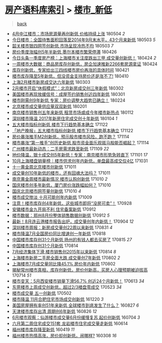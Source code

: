 [房产语料库索引](../../README.md)  > [楼市_新低](楼市_新低.md)
====
> [back](../README.md)

- [4月中江楼市：市场房源量再创新低 价格持续上涨](http://jkwz.applinzi.com/ittc/7099358231992468497.html#4%E6%9C%88%E4%B8%AD%E6%B1%9F%E6%A5%BC%E5%B8%82%EF%BC%9A%E5%B8%82%E5%9C%BA%E6%88%BF%E6%BA%90%E9%87%8F%E5%86%8D%E5%88%9B%E6%96%B0%E4%BD%8E+%E4%BB%B7%E6%A0%BC%E6%8C%81%E7%BB%AD%E4%B8%8A%E6%B6%A8) 180504 *2* 
- [今日楼市：全国待售面积回落至2014年9月末水平，43个月来新低](http://jkwz.applinzi.com/ittc/7098642381320750096.html#%E4%BB%8A%E6%97%A5%E6%A5%BC%E5%B8%82%EF%BC%9A%E5%85%A8%E5%9B%BD%E5%BE%85%E5%94%AE%E9%9D%A2%E7%A7%AF%E5%9B%9E%E8%90%BD%E8%87%B32014%E5%B9%B49%E6%9C%88%E6%9C%AB%E6%B0%B4%E5%B9%B3%EF%BC%8C43%E4%B8%AA%E6%9C%88%E6%9D%A5%E6%96%B0%E4%BD%8E) 180503 *5* 
- [韶关楼市银四网签创新低 市场呈现冷热不均](http://jkwz.applinzi.com/ittc/7098892378859635723.html#%E9%9F%B6%E5%85%B3%E6%A5%BC%E5%B8%82%E9%93%B6%E5%9B%9B%E7%BD%91%E7%AD%BE%E5%88%9B%E6%96%B0%E4%BD%8E+%E5%B8%82%E5%9C%BA%E5%91%88%E7%8E%B0%E5%86%B7%E7%83%AD%E4%B8%8D%E5%9D%87) 180503 *7* 
- [房价季度涨幅创5年半新低 墨尔本楼市繁荣停滞](http://jkwz.applinzi.com/ittc/7096285524568572938.html#%E6%88%BF%E4%BB%B7%E5%AD%A3%E5%BA%A6%E6%B6%A8%E5%B9%85%E5%88%9B5%E5%B9%B4%E5%8D%8A%E6%96%B0%E4%BD%8E+%E5%A2%A8%E5%B0%94%E6%9C%AC%E6%A5%BC%E5%B8%82%E7%B9%81%E8%8D%A3%E5%81%9C%E6%BB%9E) 180426  
- [今日头条一季度房产榜：上海楼市关注度跌出三甲 成交量创新低！](http://jkwz.applinzi.com/ittc/7095619773847307274.html#%E4%BB%8A%E6%97%A5%E5%A4%B4%E6%9D%A1%E4%B8%80%E5%AD%A3%E5%BA%A6%E6%88%BF%E4%BA%A7%E6%A6%9C%EF%BC%9A%E4%B8%8A%E6%B5%B7%E6%A5%BC%E5%B8%82%E5%85%B3%E6%B3%A8%E5%BA%A6%E8%B7%8C%E5%87%BA%E4%B8%89%E7%94%B2+%E6%88%90%E4%BA%A4%E9%87%8F%E5%88%9B%E6%96%B0%E4%BD%8E%EF%BC%81) 180424 *2* 
- [一周楼市大数据：商品房库存创新低，房企加速推新2266套房源拿证](http://jkwz.applinzi.com/ittc/7095473018547733520.html#%E4%B8%80%E5%91%A8%E6%A5%BC%E5%B8%82%E5%A4%A7%E6%95%B0%E6%8D%AE%EF%BC%9A%E5%95%86%E5%93%81%E6%88%BF%E5%BA%93%E5%AD%98%E5%88%9B%E6%96%B0%E4%BD%8E%EF%BC%8C%E6%88%BF%E4%BC%81%E5%8A%A0%E9%80%9F%E6%8E%A8%E6%96%B02266%E5%A5%97%E6%88%BF%E6%BA%90%E6%8B%BF%E8%AF%81) 180424  
- [库存创新低，专家给出三四线楼市房价再涨的具体时间](http://jkwz.applinzi.com/ittc/7094555024669803531.html#%E5%BA%93%E5%AD%98%E5%88%9B%E6%96%B0%E4%BD%8E%EF%BC%8C%E4%B8%93%E5%AE%B6%E7%BB%99%E5%87%BA%E4%B8%89%E5%9B%9B%E7%BA%BF%E6%A5%BC%E5%B8%82%E6%88%BF%E4%BB%B7%E5%86%8D%E6%B6%A8%E7%9A%84%E5%85%B7%E4%BD%93%E6%97%B6%E9%97%B4) 180421  
- [楼市库存降至5年新低，但没资金支持房价还是涨不了!](http://jkwz.applinzi.com/ittc/7090282416088548369.html#%E6%A5%BC%E5%B8%82%E5%BA%93%E5%AD%98%E9%99%8D%E8%87%B35%E5%B9%B4%E6%96%B0%E4%BD%8E%EF%BC%8C%E4%BD%86%E6%B2%A1%E8%B5%84%E9%87%91%E6%94%AF%E6%8C%81%E6%88%BF%E4%BB%B7%E8%BF%98%E6%98%AF%E6%B6%A8%E4%B8%8D%E4%BA%86%21) 180410  
- [上海2月楼市新房成交达六年新低](http://jkwz.applinzi.com/ittc/7076339860216742922.html#%E4%B8%8A%E6%B5%B72%E6%9C%88%E6%A5%BC%E5%B8%82%E6%96%B0%E6%88%BF%E6%88%90%E4%BA%A4%E8%BE%BE%E5%85%AD%E5%B9%B4%E6%96%B0%E4%BD%8E) 180303  
- [2月楼市开启“休假模式”：北京新房成交创三年新低](http://jkwz.applinzi.com/ittc/7075790427867579409.html#2%E6%9C%88%E6%A5%BC%E5%B8%82%E5%BC%80%E5%90%AF%E2%80%9C%E4%BC%91%E5%81%87%E6%A8%A1%E5%BC%8F%E2%80%9D%EF%BC%9A%E5%8C%97%E4%BA%AC%E6%96%B0%E6%88%BF%E6%88%90%E4%BA%A4%E5%88%9B%E4%B8%89%E5%B9%B4%E6%96%B0%E4%BD%8E) 180302  
- [美国楼市再现放缓信号：成屋签约销售创近四年新低](http://jkwz.applinzi.com/ittc/7075314700089033745.html#%E7%BE%8E%E5%9B%BD%E6%A5%BC%E5%B8%82%E5%86%8D%E7%8E%B0%E6%94%BE%E7%BC%93%E4%BF%A1%E5%8F%B7%EF%BC%9A%E6%88%90%E5%B1%8B%E7%AD%BE%E7%BA%A6%E9%94%80%E5%94%AE%E5%88%9B%E8%BF%91%E5%9B%9B%E5%B9%B4%E6%96%B0%E4%BD%8E) 180301  
- [楼市刚需创9年新低 专家：房价调整大趋势已确立！](http://jkwz.applinzi.com/ittc/7073694484376585226.html#%E6%A5%BC%E5%B8%82%E5%88%9A%E9%9C%80%E5%88%9B9%E5%B9%B4%E6%96%B0%E4%BD%8E+%E4%B8%93%E5%AE%B6%EF%BC%9A%E6%88%BF%E4%BB%B7%E8%B0%83%E6%95%B4%E5%A4%A7%E8%B6%8B%E5%8A%BF%E5%B7%B2%E7%A1%AE%E7%AB%8B%EF%BC%81) 180224  
- [北京楼市成交量供应量双双新低](http://jkwz.applinzi.com/ittc/7065052189234299914.html#%E5%8C%97%E4%BA%AC%E6%A5%BC%E5%B8%82%E6%88%90%E4%BA%A4%E9%87%8F%E4%BE%9B%E5%BA%94%E9%87%8F%E5%8F%8C%E5%8F%8C%E6%96%B0%E4%BD%8E) 180201  
- [南京楼市销售创五年来新低 租赁市场或成今年楼市新热点](http://jkwz.applinzi.com/ittc/7057633485559170065.html#%E5%8D%97%E4%BA%AC%E6%A5%BC%E5%B8%82%E9%94%80%E5%94%AE%E5%88%9B%E4%BA%94%E5%B9%B4%E6%9D%A5%E6%96%B0%E4%BD%8E+%E7%A7%9F%E8%B5%81%E5%B8%82%E5%9C%BA%E6%88%96%E6%88%90%E4%BB%8A%E5%B9%B4%E6%A5%BC%E5%B8%82%E6%96%B0%E7%83%AD%E7%82%B9) 180112  
- [深圳楼市降温 2017年新房住宅成交创十年新低](http://jkwz.applinzi.com/ittc/7054786497100645382.html#%E6%B7%B1%E5%9C%B3%E6%A5%BC%E5%B8%82%E9%99%8D%E6%B8%A9+2017%E5%B9%B4%E6%96%B0%E6%88%BF%E4%BD%8F%E5%AE%85%E6%88%90%E4%BA%A4%E5%88%9B%E5%8D%81%E5%B9%B4%E6%96%B0%E4%BD%8E) 180104 *1* 
- [五大楼市指标创新低 楼市下行趋势基本确立](http://jkwz.applinzi.com/ittc/7038703328081478672.html#%E4%BA%94%E5%A4%A7%E6%A5%BC%E5%B8%82%E6%8C%87%E6%A0%87%E5%88%9B%E6%96%B0%E4%BD%8E+%E6%A5%BC%E5%B8%82%E4%B8%8B%E8%A1%8C%E8%B6%8B%E5%8A%BF%E5%9F%BA%E6%9C%AC%E7%A1%AE%E7%AB%8B) 171122  
- [「地产晚报」五大楼市指标创新低 楼市下行趋势基本确立](http://jkwz.applinzi.com/ittc/7038676349395420177.html#%E3%80%8C%E5%9C%B0%E4%BA%A7%E6%99%9A%E6%8A%A5%E3%80%8D%E4%BA%94%E5%A4%A7%E6%A5%BC%E5%B8%82%E6%8C%87%E6%A0%87%E5%88%9B%E6%96%B0%E4%BD%8E+%E6%A5%BC%E5%B8%82%E4%B8%8B%E8%A1%8C%E8%B6%8B%E5%8A%BF%E5%9F%BA%E6%9C%AC%E7%A1%AE%E7%AB%8B) 171122  
- [房价暴涨推手M2创新低，预示股市楼市风险，跑不跑？](http://jkwz.applinzi.com/ittc/7035865127037961233.html#%E6%88%BF%E4%BB%B7%E6%9A%B4%E6%B6%A8%E6%8E%A8%E6%89%8BM2%E5%88%9B%E6%96%B0%E4%BD%8E%EF%BC%8C%E9%A2%84%E7%A4%BA%E8%82%A1%E5%B8%82%E6%A5%BC%E5%B8%82%E9%A3%8E%E9%99%A9%EF%BC%8C%E8%B7%91%E4%B8%8D%E8%B7%91%EF%BC%9F) 171114  
- [楼市暴涨“第一推手”创历史新低 股市资金面乐观斑马股能否崛起？](http://jkwz.applinzi.com/ittc/7035718637871170577.html#%E6%A5%BC%E5%B8%82%E6%9A%B4%E6%B6%A8%E2%80%9C%E7%AC%AC%E4%B8%80%E6%8E%A8%E6%89%8B%E2%80%9D%E5%88%9B%E5%8E%86%E5%8F%B2%E6%96%B0%E4%BD%8E+%E8%82%A1%E5%B8%82%E8%B5%84%E9%87%91%E9%9D%A2%E4%B9%90%E8%A7%82%E6%96%91%E9%A9%AC%E8%82%A1%E8%83%BD%E5%90%A6%E5%B4%9B%E8%B5%B7%EF%BC%9F) 171114  
- [广州楼市最新动态：二手房需求跌至新低](http://jkwz.applinzi.com/ittc/7033937338416235537.html#%E5%B9%BF%E5%B7%9E%E6%A5%BC%E5%B8%82%E6%9C%80%E6%96%B0%E5%8A%A8%E6%80%81%EF%BC%9A%E4%BA%8C%E6%89%8B%E6%88%BF%E9%9C%80%E6%B1%82%E8%B7%8C%E8%87%B3%E6%96%B0%E4%BD%8E) 171109 *22* 
- [地价降温，银十成交创5年新低！专家：南京楼市形势急转直下](http://jkwz.applinzi.com/ittc/7030992514255946769.html#%E5%9C%B0%E4%BB%B7%E9%99%8D%E6%B8%A9%EF%BC%8C%E9%93%B6%E5%8D%81%E6%88%90%E4%BA%A4%E5%88%9B5%E5%B9%B4%E6%96%B0%E4%BD%8E%EF%BC%81%E4%B8%93%E5%AE%B6%EF%BC%9A%E5%8D%97%E4%BA%AC%E6%A5%BC%E5%B8%82%E5%BD%A2%E5%8A%BF%E6%80%A5%E8%BD%AC%E7%9B%B4%E4%B8%8B) 171101 *17* 
- [10月上海楼盘销量榜｜楼市供求创年内新低，单盘最高成交仅4亿](http://jkwz.applinzi.com/ittc/7030657807718810641.html#10%E6%9C%88%E4%B8%8A%E6%B5%B7%E6%A5%BC%E7%9B%98%E9%94%80%E9%87%8F%E6%A6%9C%EF%BD%9C%E6%A5%BC%E5%B8%82%E4%BE%9B%E6%B1%82%E5%88%9B%E5%B9%B4%E5%86%85%E6%96%B0%E4%BD%8E%EF%BC%8C%E5%8D%95%E7%9B%98%E6%9C%80%E9%AB%98%E6%88%90%E4%BA%A4%E4%BB%854%E4%BA%BF) 171031  
- [十一黄金周北京楼市创新低](http://jkwz.applinzi.com/ittc/7023231599922119697.html#%E5%8D%81%E4%B8%80%E9%BB%84%E9%87%91%E5%91%A8%E5%8C%97%E4%BA%AC%E6%A5%BC%E5%B8%82%E5%88%9B%E6%96%B0%E4%BD%8E) 171011  
- [成交量创10年新低的楼市，还有回魂大法吗？](http://jkwz.applinzi.com/ittc/7023209865290449936.html#%E6%88%90%E4%BA%A4%E9%87%8F%E5%88%9B10%E5%B9%B4%E6%96%B0%E4%BD%8E%E7%9A%84%E6%A5%BC%E5%B8%82%EF%BC%8C%E8%BF%98%E6%9C%89%E5%9B%9E%E9%AD%82%E5%A4%A7%E6%B3%95%E5%90%97%EF%BC%9F) 171011  
- [南京黄金周楼市最新情况 楼市认购创新低](http://jkwz.applinzi.com/ittc/7022781277739156496.html#%E5%8D%97%E4%BA%AC%E9%BB%84%E9%87%91%E5%91%A8%E6%A5%BC%E5%B8%82%E6%9C%80%E6%96%B0%E6%83%85%E5%86%B5+%E6%A5%BC%E5%B8%82%E8%AE%A4%E8%B4%AD%E5%88%9B%E6%96%B0%E4%BD%8E) 171010 *2* 
- [国庆楼市创多年新低，厦门房价涨跌幅如何？](http://jkwz.applinzi.com/ittc/7022767274971366416.html#%E5%9B%BD%E5%BA%86%E6%A5%BC%E5%B8%82%E5%88%9B%E5%A4%9A%E5%B9%B4%E6%96%B0%E4%BD%8E%EF%BC%8C%E5%8E%A6%E9%97%A8%E6%88%BF%E4%BB%B7%E6%B6%A8%E8%B7%8C%E5%B9%85%E5%A6%82%E4%BD%95%EF%BC%9F) 171010  
- [国庆北京楼市网签量创新低](http://jkwz.applinzi.com/ittc/7022700189914235921.html#%E5%9B%BD%E5%BA%86%E5%8C%97%E4%BA%AC%E6%A5%BC%E5%B8%82%E7%BD%91%E7%AD%BE%E9%87%8F%E5%88%9B%E6%96%B0%E4%BD%8E) 171010 *4* 
- [楼市成交惨淡 十月可能创年内新低](http://jkwz.applinzi.com/ittc/7022253300450329617.html#%E6%A5%BC%E5%B8%82%E6%88%90%E4%BA%A4%E6%83%A8%E6%B7%A1+%E5%8D%81%E6%9C%88%E5%8F%AF%E8%83%BD%E5%88%9B%E5%B9%B4%E5%86%85%E6%96%B0%E4%BD%8E) 171009  
- [注意！楼市库存创4年新低，这些城市即将“没房可卖”！](http://jkwz.applinzi.com/ittc/7018310774538372113.html#%E6%B3%A8%E6%84%8F%EF%BC%81%E6%A5%BC%E5%B8%82%E5%BA%93%E5%AD%98%E5%88%9B4%E5%B9%B4%E6%96%B0%E4%BD%8E%EF%BC%8C%E8%BF%99%E4%BA%9B%E5%9F%8E%E5%B8%82%E5%8D%B3%E5%B0%86%E2%80%9C%E6%B2%A1%E6%88%BF%E5%8F%AF%E5%8D%96%E2%80%9D%EF%BC%81) 170928  
- [安徽楼市金九开局不利 住宅备案新低](http://jkwz.applinzi.com/ittc/7012447120941122320.html#%E5%AE%89%E5%BE%BD%E6%A5%BC%E5%B8%82%E9%87%91%E4%B9%9D%E5%BC%80%E5%B1%80%E4%B8%8D%E5%88%A9+%E4%BD%8F%E5%AE%85%E5%A4%87%E6%A1%88%E6%96%B0%E4%BD%8E) 170912  
- [楼市数据：郑州8月份整体销售数据创新低](http://jkwz.applinzi.com/ittc/7012424961594229777.html#%E6%A5%BC%E5%B8%82%E6%95%B0%E6%8D%AE%EF%BC%9A%E9%83%91%E5%B7%9E8%E6%9C%88%E4%BB%BD%E6%95%B4%E4%BD%93%E9%94%80%E5%94%AE%E6%95%B0%E6%8D%AE%E5%88%9B%E6%96%B0%E4%BD%8E) 170912 *5* 
- [最新！8月连云港楼市报告出炉，成交量创年内新低！](http://jkwz.applinzi.com/ittc/7009379743059936272.html#%E6%9C%80%E6%96%B0%EF%BC%818%E6%9C%88%E8%BF%9E%E4%BA%91%E6%B8%AF%E6%A5%BC%E5%B8%82%E6%8A%A5%E5%91%8A%E5%87%BA%E7%82%89%EF%BC%8C%E6%88%90%E4%BA%A4%E9%87%8F%E5%88%9B%E5%B9%B4%E5%86%85%E6%96%B0%E4%BD%8E%EF%BC%81) 170904 *12* 
- [深圳楼市周报：新房成交量创22周以来新低](http://jkwz.applinzi.com/ittc/7008060738219017233.html#%E6%B7%B1%E5%9C%B3%E6%A5%BC%E5%B8%82%E5%91%A8%E6%8A%A5%EF%BC%9A%E6%96%B0%E6%88%BF%E6%88%90%E4%BA%A4%E9%87%8F%E5%88%9B22%E5%91%A8%E4%BB%A5%E6%9D%A5%E6%96%B0%E4%BD%8E) 170831 *4* 
- [楼市降温7月全国房价同比增速创一年新低](http://jkwz.applinzi.com/ittc/7003131267405841424.html#%E6%A5%BC%E5%B8%82%E9%99%8D%E6%B8%A97%E6%9C%88%E5%85%A8%E5%9B%BD%E6%88%BF%E4%BB%B7%E5%90%8C%E6%AF%94%E5%A2%9E%E9%80%9F%E5%88%9B%E4%B8%80%E5%B9%B4%E6%96%B0%E4%BD%8E) 170818  
- [中国楼市库存创31个月新低 扬州的有钱人都去买房了](http://jkwz.applinzi.com/ittc/7002093936821404689.html#%E4%B8%AD%E5%9B%BD%E6%A5%BC%E5%B8%82%E5%BA%93%E5%AD%98%E5%88%9B31%E4%B8%AA%E6%9C%88%E6%96%B0%E4%BD%8E+%E6%89%AC%E5%B7%9E%E7%9A%84%E6%9C%89%E9%92%B1%E4%BA%BA%E9%83%BD%E5%8E%BB%E4%B9%B0%E6%88%BF%E4%BA%86) 170815 *27* 
- [中国楼市库存创31个月新低](http://jkwz.applinzi.com/ittc/7001760998137267216.html#%E4%B8%AD%E5%9B%BD%E6%A5%BC%E5%B8%82%E5%BA%93%E5%AD%98%E5%88%9B31%E4%B8%AA%E6%9C%88%E6%96%B0%E4%BD%8E) 170814  
- [7月经济集体下滑 楼市销售创2015年以来新低](http://jkwz.applinzi.com/ittc/7001636579372958736.html#7%E6%9C%88%E7%BB%8F%E6%B5%8E%E9%9B%86%E4%BD%93%E4%B8%8B%E6%BB%91+%E6%A5%BC%E5%B8%82%E9%94%80%E5%94%AE%E5%88%9B2015%E5%B9%B4%E4%BB%A5%E6%9D%A5%E6%96%B0%E4%BD%8E) 170814 *8* 
- [上海楼市新房二手房全面大跌 成交量创7年新低](http://jkwz.applinzi.com/ittc/6997230153732981777.html#%E4%B8%8A%E6%B5%B7%E6%A5%BC%E5%B8%82%E6%96%B0%E6%88%BF%E4%BA%8C%E6%89%8B%E6%88%BF%E5%85%A8%E9%9D%A2%E5%A4%A7%E8%B7%8C+%E6%88%90%E4%BA%A4%E9%87%8F%E5%88%9B7%E5%B9%B4%E6%96%B0%E4%BD%8E) 170802 *2* 
- [上海楼市7月成交量同比降45.1% 房价年内新低](http://jkwz.applinzi.com/ittc/6997107816413004817.html#%E4%B8%8A%E6%B5%B7%E6%A5%BC%E5%B8%827%E6%9C%88%E6%88%90%E4%BA%A4%E9%87%8F%E5%90%8C%E6%AF%94%E9%99%8D45.1%25+%E6%88%BF%E4%BB%B7%E5%B9%B4%E5%86%85%E6%96%B0%E4%BD%8E) 170802  
- [揭秘常州楼市真相，库存创新低，房价创新高，买房人心理预期被迫拔高](http://jkwz.applinzi.com/ittc/6990084733265249296.html#%E6%8F%AD%E7%A7%98%E5%B8%B8%E5%B7%9E%E6%A5%BC%E5%B8%82%E7%9C%9F%E7%9B%B8%EF%BC%8C%E5%BA%93%E5%AD%98%E5%88%9B%E6%96%B0%E4%BD%8E%EF%BC%8C%E6%88%BF%E4%BB%B7%E5%88%9B%E6%96%B0%E9%AB%98%EF%BC%8C%E4%B9%B0%E6%88%BF%E4%BA%BA%E5%BF%83%E7%90%86%E9%A2%84%E6%9C%9F%E8%A2%AB%E8%BF%AB%E6%8B%94%E9%AB%98) 170714 *51* 
- [楼市变天：5月西安楼市销量下滑56.7% 创近24个月新低！](http://jkwz.applinzi.com/ittc/6978693969713054724.html#%E6%A5%BC%E5%B8%82%E5%8F%98%E5%A4%A9%EF%BC%9A5%E6%9C%88%E8%A5%BF%E5%AE%89%E6%A5%BC%E5%B8%82%E9%94%80%E9%87%8F%E4%B8%8B%E6%BB%9156.7%25+%E5%88%9B%E8%BF%9124%E4%B8%AA%E6%9C%88%E6%96%B0%E4%BD%8E%EF%BC%81) 170613 *34* 
- [东莞楼市上周成交创新低，超过2/3楼盘零成交](http://jkwz.applinzi.com/ittc/6970793598156014597.html#%E4%B8%9C%E8%8E%9E%E6%A5%BC%E5%B8%82%E4%B8%8A%E5%91%A8%E6%88%90%E4%BA%A4%E5%88%9B%E6%96%B0%E4%BD%8E%EF%BC%8C%E8%B6%85%E8%BF%872%2F3%E6%A5%BC%E7%9B%98%E9%9B%B6%E6%88%90%E4%BA%A4) 170523 *34* 
- [楼市成交量 五一创新低](http://jkwz.applinzi.com/ittc/6963062194819302404.html#%E6%A5%BC%E5%B8%82%E6%88%90%E4%BA%A4%E9%87%8F+%E4%BA%94%E4%B8%80%E5%88%9B%E6%96%B0%E4%BD%8E) 170502  
- [楼市降温 11月合肥住宅市场成交创新低](http://jkwz.applinzi.com/ittc/6913652443107034117.html#%E6%A5%BC%E5%B8%82%E9%99%8D%E6%B8%A9+11%E6%9C%88%E5%90%88%E8%82%A5%E4%BD%8F%E5%AE%85%E5%B8%82%E5%9C%BA%E6%88%90%E4%BA%A4%E5%88%9B%E6%96%B0%E4%BD%8E) 161220 *3* 
- [美国房屋拥有率创51年来新低 全球楼市到底发生了什么？](http://jkwz.applinzi.com/ittc/6870946176702088197.html#%E7%BE%8E%E5%9B%BD%E6%88%BF%E5%B1%8B%E6%8B%A5%E6%9C%89%E7%8E%87%E5%88%9B51%E5%B9%B4%E6%9D%A5%E6%96%B0%E4%BD%8E+%E5%85%A8%E7%90%83%E6%A5%BC%E5%B8%82%E5%88%B0%E5%BA%95%E5%8F%91%E7%94%9F%E4%BA%86%E4%BB%80%E4%B9%88%EF%BC%9F) 160827 *6* 
- [天津楼市库存出清 周期创6年新低](http://jkwz.applinzi.com/ittc/6870784517236851717.html#%E5%A4%A9%E6%B4%A5%E6%A5%BC%E5%B8%82%E5%BA%93%E5%AD%98%E5%87%BA%E6%B8%85+%E5%91%A8%E6%9C%9F%E5%88%9B6%E5%B9%B4%E6%96%B0%E4%BD%8E) 160826 *12* 
- [6月楼市观察：仙游楼市成交量6月份缓慢复苏 起价创新低](http://jkwz.applinzi.com/ittc/6850961628182610949.html#6%E6%9C%88%E6%A5%BC%E5%B8%82%E8%A7%82%E5%AF%9F%EF%BC%9A%E4%BB%99%E6%B8%B8%E6%A5%BC%E5%B8%82%E6%88%90%E4%BA%A4%E9%87%8F6%E6%9C%88%E4%BB%BD%E7%BC%93%E6%85%A2%E5%A4%8D%E8%8B%8F+%E8%B5%B7%E4%BB%B7%E5%88%9B%E6%96%B0%E4%BD%8E) 160704 *3* 
- [六月第二周住宅成交151套 龙岩楼市住宅成交量走新低](http://jkwz.applinzi.com/ittc/6843633659055440900.html#%E5%85%AD%E6%9C%88%E7%AC%AC%E4%BA%8C%E5%91%A8%E4%BD%8F%E5%AE%85%E6%88%90%E4%BA%A4151%E5%A5%97+%E9%BE%99%E5%B2%A9%E6%A5%BC%E5%B8%82%E4%BD%8F%E5%AE%85%E6%88%90%E4%BA%A4%E9%87%8F%E8%B5%B0%E6%96%B0%E4%BD%8E) 160614  
- [福州楼市库存降至新低](http://jkwz.applinzi.com/ittc/6822730518294447109.html#%E7%A6%8F%E5%B7%9E%E6%A5%BC%E5%B8%82%E5%BA%93%E5%AD%98%E9%99%8D%E8%87%B3%E6%96%B0%E4%BD%8E) 160419 *11* 
- [福州楼市热情高涨，房价却创新低，闹哪样?](http://jkwz.applinzi.com/ittc/6807206333644276740.html#%E7%A6%8F%E5%B7%9E%E6%A5%BC%E5%B8%82%E7%83%AD%E6%83%85%E9%AB%98%E6%B6%A8%EF%BC%8C%E6%88%BF%E4%BB%B7%E5%8D%B4%E5%88%9B%E6%96%B0%E4%BD%8E%EF%BC%8C%E9%97%B9%E5%93%AA%E6%A0%B7%3F) 160308 *16* 
